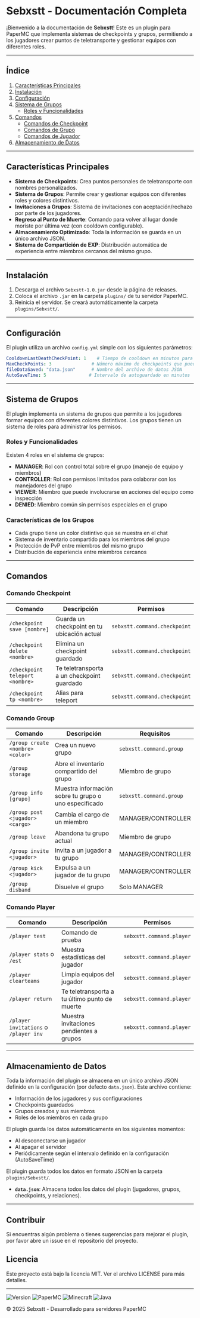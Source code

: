 # Sebxstt - Documentación Completa

¡Bienvenido a la documentación de **Sebxstt**! Este es un plugin para PaperMC que implementa sistemas de checkpoints y grupos, permitiendo a los jugadores crear puntos de teletransporte y gestionar equipos con diferentes roles.

---

## Índice

1. [Características Principales](#características-principales)
2. [Instalación](#instalación)
3. [Configuración](#configuración)
4. [Sistema de Grupos](#sistema-de-grupos)
   - [Roles y Funcionalidades](#roles-y-funcionalidades)
5. [Comandos](#comandos)
   - [Comandos de Checkpoint](#comandos-de-checkpoint)
   - [Comandos de Grupo](#comandos-de-grupo)
   - [Comandos de Jugador](#comandos-de-jugador)
6. [Almacenamiento de Datos](#almacenamiento-de-datos)

---

## Características Principales

- **Sistema de Checkpoints**: Crea puntos personales de teletransporte con nombres personalizados.
- **Sistema de Grupos**: Permite crear y gestionar equipos con diferentes roles y colores distintivos.
- **Invitaciones a Grupos**: Sistema de invitaciones con aceptación/rechazo por parte de los jugadores.
- **Regreso al Punto de Muerte**: Comando para volver al lugar donde moriste por última vez (con cooldown configurable).
- **Almacenamiento Optimizado**: Toda la información se guarda en un único archivo JSON.
- **Sistema de Compartición de EXP**: Distribución automática de experiencia entre miembros cercanos del mismo grupo.

---

## Instalación

1. Descarga el archivo `Sebxstt-1.0.jar` desde la página de releases.
2. Coloca el archivo `.jar` en la carpeta `plugins/` de tu servidor PaperMC.
3. Reinicia el servidor. Se creará automáticamente la carpeta `plugins/Sebxstt/`.

---

## Configuración

El plugin utiliza un archivo `config.yml` simple con los siguientes parámetros:
```yaml
CooldownLastDeathCheckPoint: 1    # Tiempo de cooldown en minutos para el comando de retorno al último punto de muerte
MaxCheckPoints: 3               # Número máximo de checkpoints que puede tener un jugador
fileDataSaved: "data.json"      # Nombre del archivo de datos JSON
AutoSaveTime: 5                # Intervalo de autoguardado en minutos
```

---

## Sistema de Grupos

El plugin implementa un sistema de grupos que permite a los jugadores formar equipos con diferentes colores distintivos. Los grupos tienen un sistema de roles para administrar los permisos.

### Roles y Funcionalidades

Existen 4 roles en el sistema de grupos:

- **MANAGER**: Rol con control total sobre el grupo (manejo de equipo y miembros)
- **CONTROLLER**: Rol con permisos limitados para colaborar con los manejadores del grupo
- **VIEWER**: Miembro que puede involucrarse en acciones del equipo como inspección
- **DENIED**: Miembro común sin permisos especiales en el grupo

### Características de los Grupos

- Cada grupo tiene un color distintivo que se muestra en el chat
- Sistema de inventario compartido para los miembros del grupo
- Protección de PvP entre miembros del mismo grupo
- Distribución de experiencia entre miembros cercanos

---

## Comandos

### Comando Checkpoint

| Comando | Descripción | Permisos |
|---------|-------------|----------|
| `/checkpoint save [nombre]` | Guarda un checkpoint en tu ubicación actual | `sebxstt.command.checkpoint` |
| `/checkpoint delete <nombre>` | Elimina un checkpoint guardado | `sebxstt.command.checkpoint` |
| `/checkpoint teleport <nombre>` | Te teletransporta a un checkpoint guardado | `sebxstt.command.checkpoint` |
| `/checkpoint tp <nombre>` | Alias para teleport | `sebxstt.command.checkpoint` |

### Comando Group

| Comando | Descripción | Requisitos |
|---------|-------------|------------|
| `/group create <nombre> <color>` | Crea un nuevo grupo | `sebxstt.command.group` |
| `/group storage` | Abre el inventario compartido del grupo | Miembro de grupo |
| `/group info [grupo]` | Muestra información sobre tu grupo o uno especificado | `sebxstt.command.group` |
| `/group post <jugador> <cargo>` | Cambia el cargo de un miembro | MANAGER/CONTROLLER |
| `/group leave` | Abandona tu grupo actual | Miembro de grupo |
| `/group invite <jugador>` | Invita a un jugador a tu grupo | MANAGER/CONTROLLER |
| `/group kick <jugador>` | Expulsa a un jugador de tu grupo | MANAGER/CONTROLLER |
| `/group disband` | Disuelve el grupo | Solo MANAGER |

### Comando Player

| Comando | Descripción | Permisos |
|---------|-------------|----------|
| `/player test` | Comando de prueba | `sebxstt.command.player` |
| `/player stats` o `/est` | Muestra estadísticas del jugador | `sebxstt.command.player` |
| `/player clearteams` | Limpia equipos del jugador | `sebxstt.command.player` |
| `/player return` | Te teletransporta a tu último punto de muerte | `sebxstt.command.player` |
| `/player invitations` o `/player inv` | Muestra invitaciones pendientes a grupos | `sebxstt.command.player` |

---

## Almacenamiento de Datos

Toda la información del plugin se almacena en un único archivo JSON definido en la configuración (por defecto `data.json`). Este archivo contiene:

- Información de los jugadores y sus configuraciones
- Checkpoints guardados
- Grupos creados y sus miembros
- Roles de los miembros en cada grupo

El plugin guarda los datos automáticamente en los siguientes momentos:

- Al desconectarse un jugador
- Al apagar el servidor
- Periódicamente según el intervalo definido en la configuración (AutoSaveTime)

El plugin guarda todos los datos en formato JSON en la carpeta `plugins/Sebxstt/`.

- **`data.json`**: Almacena todos los datos del plugin (jugadores, grupos, checkpoints, y relaciones).

---

## Contribuir

Si encuentras algún problema o tienes sugerencias para mejorar el plugin, por favor abre un issue en el repositorio del proyecto.

## Licencia

Este proyecto está bajo la licencia MIT. Ver el archivo LICENSE para más detalles.

---

![Version](https://img.shields.io/badge/version-1.0.0-blue.svg)
![PaperMC](https://img.shields.io/badge/API-PaperMC-yellow.svg)
![Minecraft](https://img.shields.io/badge/Minecraft-1.21.4-green.svg)
![Java](https://img.shields.io/badge/Java-21-red.svg)

&copy; 2025 Sebxstt - Desarrollado para servidores PaperMC
